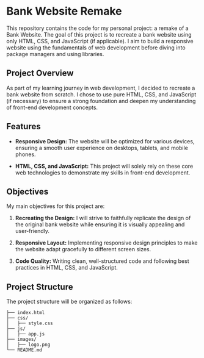 # Bank Website Remake

This repository contains the code for my personal project: a remake of a Bank Website. The goal of this project is to recreate a bank website using only HTML, CSS, and JavaScript (if applicable). I aim to build a responsive website using the fundamentals of web development before diving into package managers and using libraries.

## Project Overview

As part of my learning journey in web development, I decided to recreate a bank website from scratch. I chose to use pure HTML, CSS, and JavaScript (if necessary) to ensure a strong foundation and deepen my understanding of front-end development concepts.

## Features

- **Responsive Design:** The website will be optimized for various devices, ensuring a smooth user experience on desktops, tablets, and mobile phones.

- **HTML, CSS, and JavaScript:** This project will solely rely on these core web technologies to demonstrate my skills in front-end development.

## Objectives

My main objectives for this project are:

1. **Recreating the Design:** I will strive to faithfully replicate the design of the original bank website while ensuring it is visually appealing and user-friendly.

2. **Responsive Layout:** Implementing responsive design principles to make the website adapt gracefully to different screen sizes.

3. **Code Quality:** Writing clean, well-structured code and following best practices in HTML, CSS, and JavaScript.

## Project Structure

The project structure will be organized as follows:

```
├── index.html
├── css/
│   ├── style.css
├── js/
│   ├── app.js
├── images/
│   ├── logo.png
└── README.md
```
# 
